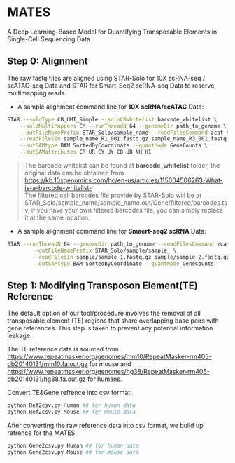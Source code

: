 # MATES
A Deep Learning-Based Model for Quantifying Transposable Elements in Single-Cell Sequencing Data

## Step 0: Alignment
The raw fastq files are aligned using STAR-Solo for 10X scRNA-seq / scATAC-seq Data and STAR for Smart-Seq2 scRNA-seq Data to reserve multimapping reads. 

- A sample alignment command line for **10X scRNA/scATAC** Data:
```sh
STAR --soloType CB_UMI_Simple --soloCBwhitelist barcode_whitelist \
	--soloMultiMappers EM --runThreadN 64 --genomeDir path_to_genome \
	--outFileNamePrefix STAR_Solo/sample_name --readFilesCommand zcat \
	--readFilesIn sample_name_R1_001.fastq.gz sample_name_R3_001.fastq.gz sample_name_R2_001.fastq.gz \
	--outSAMtype BAM SortedByCoordinate --quantMode GeneCounts \
	--outSAMattributes CR UR CY UY CB UB NH HI
```
> The barcode whitelist can be found at **barcode_whitelist** folder, the original data can be obtained from  https://kb.10xgenomics.com/hc/en-us/articles/115004506263-What-is-a-barcode-whitelist- \
> The filtered cell barcodes file provide by STAR-Solo will be at STAR_Solo/sample_name/sample_name.out/Gene/filtered/barcodes.tsv, if you have your own filtered barcodes file, you can simply replace it at the same location.

- A sample alignment command line for **Smaert-seq2 scRNA** Data:
```sh
STAR --runThreadN 64 --genomeDir path_to_genome --readFilesCommand zcat \
        --outFileNamePrefix STAR_Solo/sample/sample_ \
        --readFilesIn sample/sample_1.fastq.gz sample/sample_2.fastq.gz \
        --outSAMtype BAM SortedByCoordinate --quantMode GeneCounts
```
## Step 1: Modifying Transposon Element(TE) Reference
The default option of our tool/procedure involves the removal of all transposable element (TE) regions that share overlapping base pairs with gene references. This step is taken to prevent any potential information leakage. 

The TE reference data is sourced from https://www.repeatmasker.org/genomes/mm10/RepeatMasker-rm405-db20140131/mm10.fa.out.gz for mouse and https://www.repeatmasker.org/genomes/hg38/RepeatMasker-rm405-db20140131/hg38.fa.out.gz for humans. 

Convert TE&Gene refrence into csv format:
```sh
python Ref2csv.py Human ## for human data
python Ref2csv.py Mouse ## for mouse data
```

After converting the raw reference data into csv format, we build up refrence for the MATES:
```sh
python Gene2csv.py Human ## for human data
python Gene2csv.py Mouse ## for mouse data
```


